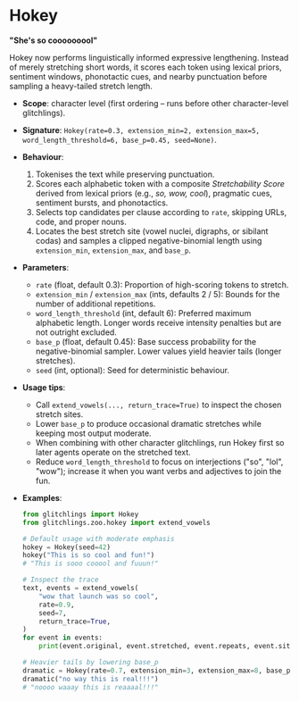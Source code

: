 # Hokey

**"She's so cooooooool"**

Hokey now performs linguistically informed expressive lengthening. Instead of merely
stretching short words, it scores each token using lexical priors, sentiment windows,
phonotactic cues, and nearby punctuation before sampling a heavy-tailed stretch length.

- **Scope**: character level (first ordering – runs before other character-level glitchlings).
- **Signature**: `Hokey(rate=0.3, extension_min=2, extension_max=5, word_length_threshold=6, base_p=0.45, seed=None)`.
- **Behaviour**:
  1. Tokenises the text while preserving punctuation.
  2. Scores each alphabetic token with a composite *Stretchability Score* derived from
     lexical priors (e.g., *so, wow, cool*), pragmatic cues, sentiment bursts, and
     phonotactics.
  3. Selects top candidates per clause according to `rate`, skipping URLs, code, and
     proper nouns.
  4. Locates the best stretch site (vowel nuclei, digraphs, or sibilant codas) and
     samples a clipped negative-binomial length using `extension_min`, `extension_max`,
     and `base_p`.

- **Parameters**:
  - `rate` (float, default 0.3): Proportion of high-scoring tokens to stretch.
  - `extension_min` / `extension_max` (ints, defaults 2 / 5): Bounds for the number of
    additional repetitions.
  - `word_length_threshold` (int, default 6): Preferred maximum alphabetic length.
    Longer words receive intensity penalties but are not outright excluded.
  - `base_p` (float, default 0.45): Base success probability for the negative-binomial
    sampler. Lower values yield heavier tails (longer stretches).
  - `seed` (int, optional): Seed for deterministic behaviour.

- **Usage tips**:
  - Call `extend_vowels(..., return_trace=True)` to inspect the chosen stretch sites.
  - Lower `base_p` to produce occasional dramatic stretches while keeping most
    output moderate.
  - When combining with other character glitchlings, run Hokey first so later agents
    operate on the stretched text.
  - Reduce `word_length_threshold` to focus on interjections ("so", "lol", "wow");
    increase it when you want verbs and adjectives to join the fun.

- **Examples**:
  ```python
  from glitchlings import Hokey
  from glitchlings.zoo.hokey import extend_vowels

  # Default usage with moderate emphasis
  hokey = Hokey(seed=42)
  hokey("This is so cool and fun!")
  # "This is sooo cooool and fuuun!"

  # Inspect the trace
  text, events = extend_vowels(
      "wow that launch was so cool",
      rate=0.9,
      seed=7,
      return_trace=True,
  )
  for event in events:
      print(event.original, event.stretched, event.repeats, event.site.category)

  # Heavier tails by lowering base_p
  dramatic = Hokey(rate=0.7, extension_min=3, extension_max=8, base_p=0.3, seed=99)
  dramatic("no way this is real!!!")
  # "noooo waaay this is reaaaal!!!"
  ```
